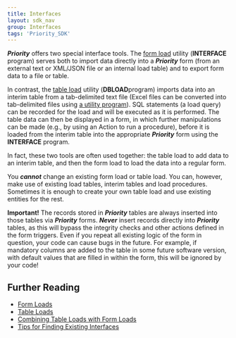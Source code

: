 ```yaml
---
title: Interfaces
layout: sdk_nav
group: Interfaces
tags: 'Priority_SDK'
---
```


***Priority*** offers two special interface tools. The [form
load](Form-Loads ) utility (**INTERFACE** program) serves both
to import data directly into a ***Priority*** form (from an external text or XML/JSON file or an internal load table) and to export form data to a file or table. 

In contrast, the [table load](Table-Loads ) utility (**DBLOAD**program) imports data into an interim table from a tab-delimited text file (Excel files can be converted into tab-delimited files using [a utility program](Table-Loads#Converting-an-Excel-File-to-a-Tab-delimited-Text-File-for-DBLOAD )). SQL statements (a load query) can be recorded for the load and will be executed as it is performed. The table data can then be displayed in a form, in which further manipulations can be made (e.g., by using an Action to run a procedure), before it is loaded from the interim table
into the appropriate ***Priority*** form using the **INTERFACE** program.

In fact, these two tools are often used together: the table load to add data to an interim table, and then the form load to load the data into a regular form.

You ***cannot*** change an existing form load or table load. You can,
however, make use of existing load tables, interim tables and load
procedures. Sometimes it is enough to create your own table load and use
existing entities for the rest.

**Important!** The records stored in ***Priority*** tables are always inserted into those tables via ***Priority*** forms. ***Never*** insert records directly into ***Priority*** tables, as this will bypass the integrity checks and other actions defined in the form triggers. Even if you repeat all existing logic of the form in question, your code can cause bugs in the future. For example, if mandatory columns are added to the table in some future software version, with default values that are
filled in within the form, this will be ignored by your code!

## Further Reading 

-   [Form Loads](Form-Loads )
-   [Table Loads](Table-Loads )
-   [Combining Table Loads with Form Loads](Table-and-Form-Loads)
-   [Tips for Finding Existing Interfaces](Existing-Interfaces )
